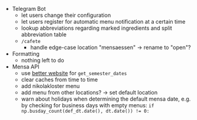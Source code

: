 - Telegram Bot
    - let users change their configuration
    - let users register for automatic menu notification at a certain time
    - lookup abbreviations regarding marked ingredients and split abbreviation table
    - `/cafete`
        - handle edge-case location "mensaessen" -> rename to "open"?
- Formatting
    - nothing left to do
- Mensa API
    - use [better website](http://www.uni-passau.de/studium/waehrend-des-studiums/semesterterminplan/vorlesungszeiten/)
        for `get_semester_dates`
    - clear caches from time to time
    - add nikolakloster menu
    - add menu from other locations? -> set default location
    - warn about holidays when determining the default mensa date, e.g. by checking for business days with empty menus: 
        `if np.busday_count(def_dt.date(), dt.date()) != 0:`
